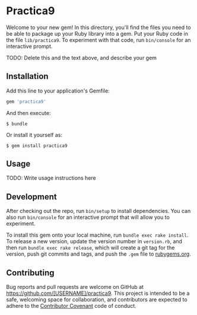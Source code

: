 # Practica9

Welcome to your new gem! In this directory, you'll find the files you need to be able to package up your Ruby library into a gem. Put your Ruby code in the file `lib/practica9`. To experiment with that code, run `bin/console` for an interactive prompt.

TODO: Delete this and the text above, and describe your gem

## Installation

Add this line to your application's Gemfile:

```ruby
gem 'practica9'
```

And then execute:

    $ bundle

Or install it yourself as:

    $ gem install practica9

## Usage

TODO: Write usage instructions here

## Development

After checking out the repo, run `bin/setup` to install dependencies. You can also run `bin/console` for an interactive prompt that will allow you to experiment.

To install this gem onto your local machine, run `bundle exec rake install`. To release a new version, update the version number in `version.rb`, and then run `bundle exec rake release`, which will create a git tag for the version, push git commits and tags, and push the `.gem` file to [rubygems.org](https://rubygems.org).

## Contributing

Bug reports and pull requests are welcome on GitHub at https://github.com/[USERNAME]/practica9. This project is intended to be a safe, welcoming space for collaboration, and contributors are expected to adhere to the [Contributor Covenant](http://contributor-covenant.org) code of conduct.

